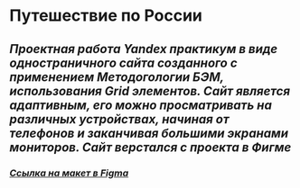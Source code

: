 # <H1> **Путешествие по России**
## <H2> *Проектная работа Yandex практикум в виде одностраничного сайта созданного с применением Методогологии БЭМ, использования Grid элементов. Сайт является адаптивным, его можно просматривать на различных устройствах, начиная от телефонов и заканчивая большими экранами мониторов. Сайт верстался с проекта в Фигме*
### <H3> *[Ссылка на макет в Figma](https://www.figma.com/file/5S2WSbEFL6awjVWJ0NWL8Q/Sprint-3_-Russia-_-desktop-mobile?node-id=28503%3A0)*